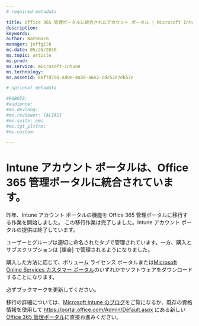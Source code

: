 ```yaml
---
# required metadata

title: Office 365 管理ポータルに統合されたアカウント ポータル | Microsoft Intune
description:
keywords:
author: NathBarn
manager: jeffgilb
ms.date: 05/26/2016
ms.topic: article
ms.prod:
ms.service: microsoft-intune
ms.technology:
ms.assetid: 80f7d796-ad0e-4a50-a6e2-cdc52e7eb57e

# optional metadata

#ROBOTS:
#audience:
#ms.devlang:
#ms.reviewer: [ALIAS]
#ms.suite: ems
#ms.tgt_pltfrm:
#ms.custom:

---
```


# Intune アカウント ポータルは、Office 365 管理ポータルに統合されています。

昨年、Intune アカウント ポータルの機能を Office 365 管理ポータルに移行する作業を開始しました。 この移行作業は完了しました。Intune アカウント ポータルの提供は終了しています。

ユーザーとグループは適切に命名されたタブで管理されています。一方、購入とサブスクリプションは [課金] で管理されるようになりました。

購入した方法に応じて、ボリューム ライセンス ポータルまたは[Microsoft Online Services カスタマー ポータル](http://go.microsoft.com/fwlink/?LinkId=259567)のいずれかでソフトウェアをダウンロードすることになります。

必ずブックマークを更新してください。

移行の詳細については、[Microsoft Intune のブログ](https://blogs.technet.microsoft.com/microsoftintune/2015/09/01/intune-and-ems-subscriptions-now-available-in-the-office-365-portal/)をご覧になるか、既存の資格情報を使用して https://portal.office.com/Admin/Default.aspx にある新しい [Office 365 管理ポータル](https://portal.office.com/Admin/Default.aspx)に直接お進みください。


<!--HONumber=May16_HO4-->


